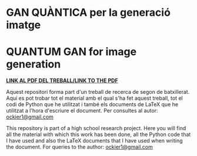 # GAN QUÀNTICA per la generació imatge
# QUANTUM GAN for image generation 

[**LINK AL PDF DEL TREBALL/LINK TO THE PDF**](https://github.com/tomiock/qGAN/blob/main/quantumGAN/LATEX/Rplan.pdf)

Aquest repositori forma part d'un treball de recerca de segon de batxillerat. Aquí es pot trobar tot el material amb el qual s'ha fet aquest treball, tot el codi de Python que he utilitzat i també els documents de LaTeX que he utilitzat a l'hora d'escriure el document.
Per consultes al autor: ockier1@gmail.com

This repository is part of a high school research project. Here you will find all the material with which this work has been done, all the Python code that I have used and also the LaTeX documents that I have used when writing the document.
For queries to the author: ockier1@gmail.com
